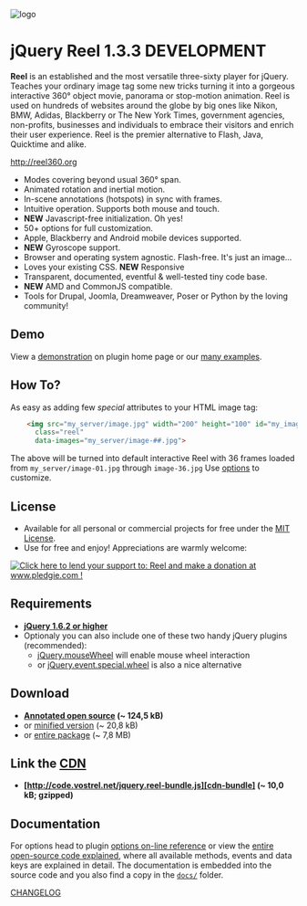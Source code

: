 ![logo](assets/logo.gif)

jQuery Reel 1.3.3 DEVELOPMENT
=============================

**Reel** is an established and the most versatile three-sixty player for jQuery. Teaches your ordinary image tag some new tricks turning it into a gorgeous interactive 360° object movie, panorama or stop-motion animation. Reel is used on hundreds of websites around the globe by  big ones like Nikon, BMW, Adidas, Blackberry or The New York Times, government agencies, non-profits, businesses and individuals to embrace their visitors and enrich their user experience. Reel is the premier alternative to Flash, Java, Quicktime and alike.

<http://reel360.org>

* Modes covering beyond usual 360° span.
* Animated rotation and inertial motion.
* In-scene annotations (hotspots) in sync with frames.
* Intuitive operation. Supports both mouse and touch.
* **NEW** Javascript-free initialization. Oh yes!
* 50+ options for full customization.
* Apple, Blackberry and Android mobile devices supported.
* **NEW** Gyroscope support.
* Browser and operating system agnostic. Flash-free. It's just an image...
* Loves your existing CSS. **NEW** Responsive
* Transparent, documented, eventful & well-tested tiny code base.
* **NEW** AMD and CommonJS compatible.
* Tools for Drupal, Joomla, Dreamweaver, Poser or Python by the loving community!

Demo
----

View a [demonstration][demo] on plugin home page or our [many examples][examples].


How To?
-------

As easy as adding few _special_ attributes to your HTML image tag:

```html
    <img src="my_server/image.jpg" width="200" height="100" id="my_image"
      class="reel"
      data-images="my_server/image-##.jpg">
```

The above will be turned into default interactive Reel with 36 frames loaded from `my_server/image-01.jpg` through `image-36.jpg` Use [options][options] to customize.


License
-------

* Available for all personal or commercial projects for free under the [MIT License][license]. 
* Use for free and enjoy! Appreciations are warmly welcome:

<a href='http://www.pledgie.com/campaigns/9596'><img alt='Click here to lend your support to: Reel and make a donation at www.pledgie.com !' src='http://www.pledgie.com/campaigns/9596.png?skin_name=chrome' border='0' /></a>


Requirements
------------

* **[jQuery 1.6.2 or higher][jquery]**
* Optionaly you can also include one of these two handy jQuery plugins (recommended):
    * [jQuery.mouseWheel][mousewheel] will enable mouse wheel interaction
    * or [jQuery.event.special.wheel][wheel] is also a nice alternative


Download
--------

* **[Annotated open source][source] (~ 124,5 kB)**
* or [minified version][min] (~ 20,8 kB)
* or [entire package][zip] (~ 7,8 MB)


Link the [CDN][cdn]
-------------------

* **[http://code.vostrel.net/jquery.reel-bundle.js][cdn-bundle] (~ 10,0 kB; gzipped)**


Documentation
-------------

For options head to plugin [options on-line reference][options] or view the [entire open-source code explained][docs], where all available methods, events and data keys are explained in detail. The documentation is embedded into the source code and you also find a copy in the [`docs/`][docs-copy] folder.

[CHANGELOG][changelog]



[demo]: http://reel360.org/reel#demo
[docs]: http://test.vostrel.net/jquery.reel/docs/jquery.reel.html
[docs-copy]: http://github.com/introquest/jquery.reel/tree/master/docs
[examples]: http://test.vostrel.net/jquery.reel/example
[options]: http://reel360.org/reel#options
[changelog]: http://github.com/introquest/jquery.reel/blob/master/CHANGELOG.markdown
[license]: https://raw.github.com/introquest/jquery.reel/master/LICENSE.txt
[jquery]: http://www.jquery.com/
[mousewheel]: http://github.com/brandonaaron/jquery-mousewheel
[wheel]: http://blog.threedubmedia.com/2008/08/eventspecialwheel.html
[source]: http://github.com/introquest/jquery.reel/raw/v1.3.3/jquery.reel.js
[min]: http://github.com/introquest/jquery.reel/raw/v1.3.!/jquery.reel.min.js
[zip]: http://github.com/introquest/jquery.reel/zipball/v1.3.3
[iphone-test]: http://www.youtube.com/watch?v=R0hiYmVre6s
[cdn]: http://wiki.github.com/introquest/jquery.reel/cdn
[cdn-bundle]: http://code.vostrel.net/jquery.reel-bundle.js
